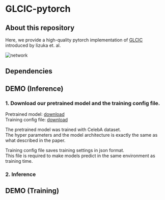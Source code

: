 # GLCIC-pytorch


## About this repository

Here, we provide a high-quality pytorch implementation of [GLCIC](http://hi.cs.waseda.ac.jp/~iizuka/projects/completion/data/completion_sig2017.pdf) introduced by Iizuka et. al.

![network](https://i.imgur.com/wOnxWNc.png "Network")

## Dependencies

## DEMO (Inference)

### 1. Download our pretrained model and the training config file.

Pretrained model: [download](https://home.com)  
Training config file: [download](https://hoge.com)  

The pretrained model was trained with CelebA dataset.  
The hyper parameters and the model architecture is exactly the same
as what described in the paper.

Training config file saves training settings in json format.  
This file is required to make models predict in the same environment as training time.

### 2. Inference

## DEMO (Training)
